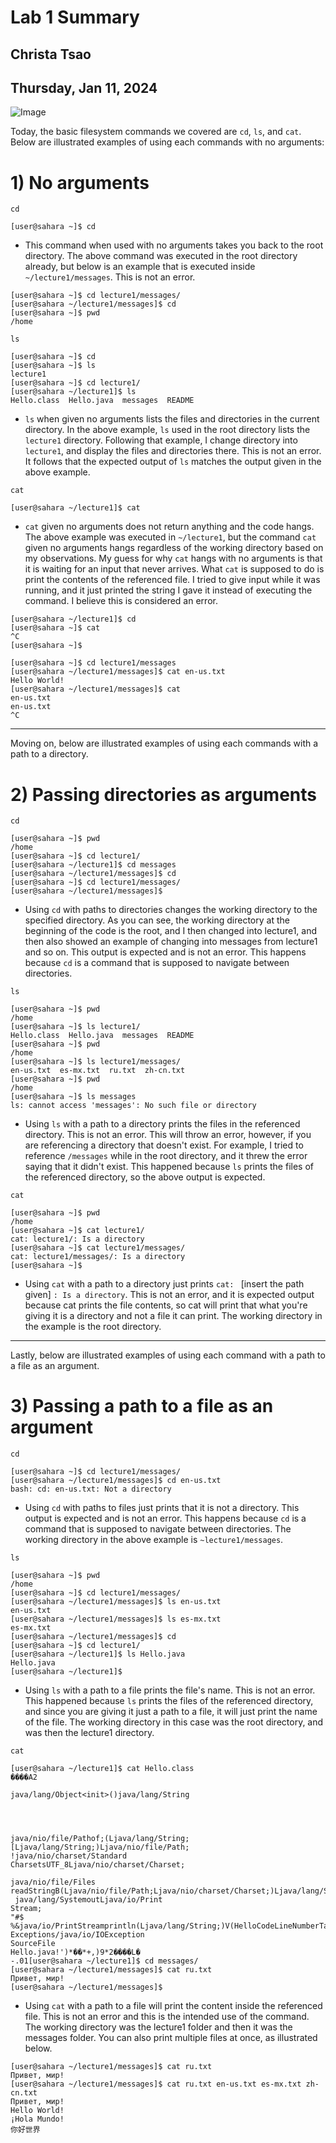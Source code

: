 # Lab 1 Summary
## Christa Tsao
## Thursday, Jan 11, 2024

![Image](dog.png)

Today, the basic filesystem commands we covered are `cd`, `ls`, and `cat`. 
Below are illustrated examples of using each commands with no arguments:

# 1) No arguments

`cd`

`[user@sahara ~]$ cd`

- This command when used with no arguments takes you back to the root directory. The above command was executed in the root directory already, but below is an example that is executed inside `~/lecture1/messages`. This is not an error.
  
```
[user@sahara ~]$ cd lecture1/messages/
[user@sahara ~/lecture1/messages]$ cd
[user@sahara ~]$ pwd
/home
```

`ls`

```
[user@sahara ~]$ cd
[user@sahara ~]$ ls
lecture1
[user@sahara ~]$ cd lecture1/
[user@sahara ~/lecture1]$ ls
Hello.class  Hello.java  messages  README
```

- `ls` when given no arguments lists the files and directories in the current directory. In the above example, `ls` used in the root directory lists the `lecture1` directory. Following that example, I change directory into `lecture1`, and display the files and directories there. This is not an error. It follows that the expected output of `ls` matches the output given in the above example.

`cat`

```
[user@sahara ~/lecture1]$ cat
```

- `cat` given no arguments does not return anything and the code hangs. The above example was executed in `~/lecture1`, but the command `cat` given no arguments hangs regardless of the working directory based on my observations. My guess for why `cat` hangs with no arguments is that it is waiting for an input that never arrives. What `cat` is supposed to do is print the contents of the referenced file. I tried to give input while it was running, and it just printed the string I gave it instead of executing the command. I believe this is considered an error.

```
[user@sahara ~/lecture1]$ cd
[user@sahara ~]$ cat
^C
[user@sahara ~]$
```

```
[user@sahara ~]$ cd lecture1/messages
[user@sahara ~/lecture1/messages]$ cat en-us.txt
Hello World!
[user@sahara ~/lecture1/messages]$ cat
en-us.txt
en-us.txt
^C
```
-------------------------------------------
Moving on, below are illustrated examples of using each commands with a path to a directory.

# 2) Passing directories as arguments

`cd`

```
[user@sahara ~]$ pwd
/home
[user@sahara ~]$ cd lecture1/
[user@sahara ~/lecture1]$ cd messages
[user@sahara ~/lecture1/messages]$ cd
[user@sahara ~]$ cd lecture1/messages/
[user@sahara ~/lecture1/messages]$
```

- Using `cd` with paths to directories changes the working directory to the specified directory. As you can see, the working directory at the beginning of the code is the root, and I then changed into lecture1, and then also showed an example of changing into messages from lecture1 and so on. This output is expected and is not an error. This happens because `cd` is a command that is supposed to navigate between directories.

`ls`

```
[user@sahara ~]$ pwd
/home
[user@sahara ~]$ ls lecture1/
Hello.class  Hello.java  messages  README
[user@sahara ~]$ pwd
/home
[user@sahara ~]$ ls lecture1/messages/
en-us.txt  es-mx.txt  ru.txt  zh-cn.txt
[user@sahara ~]$ pwd
/home
[user@sahara ~]$ ls messages
ls: cannot access 'messages': No such file or directory
```

- Using `ls` with a path to a directory prints the files in the referenced directory. This is not an error. This will throw an error, however, if you are referencing a directory that doesn't exist. For example, I tried to reference `/messages` while in the root directory, and it threw the error saying that it didn't exist. This happened because `ls` prints the files of the referenced directory, so the above output is expected.

`cat`
```
[user@sahara ~]$ pwd
/home
[user@sahara ~]$ cat lecture1/
cat: lecture1/: Is a directory
[user@sahara ~]$ cat lecture1/messages/
cat: lecture1/messages/: Is a directory
[user@sahara ~]$
```

- Using `cat` with a path to a directory just prints `cat: ` [insert the path given] `: Is a directory`. This is not an error, and it is expected output because cat prints the file contents, so cat will print that what you're giving it is a directory and not a file it can print. The working directory in the example is the root directory.

-------------------------------------------

Lastly, below are illustrated examples of using each command with a path to a file as an argument.

# 3) Passing a path to a file as an argument


`cd`

```
[user@sahara ~]$ cd lecture1/messages/
[user@sahara ~/lecture1/messages]$ cd en-us.txt 
bash: cd: en-us.txt: Not a directory
```

- Using `cd` with paths to files just prints that it is not a directory. This output is expected and is not an error. This happens because `cd` is a command that is supposed to navigate between directories. The working directory in the above example is `~lecture1/messages`.

`ls`

```
[user@sahara ~]$ pwd
/home
[user@sahara ~]$ cd lecture1/messages/
[user@sahara ~/lecture1/messages]$ ls en-us.txt 
en-us.txt
[user@sahara ~/lecture1/messages]$ ls es-mx.txt 
es-mx.txt
[user@sahara ~/lecture1/messages]$ cd
[user@sahara ~]$ cd lecture1/
[user@sahara ~/lecture1]$ ls Hello.java
Hello.java
[user@sahara ~/lecture1]$ 
```

- Using `ls` with a path to a file prints the file's name. This is not an error. This happened because `ls` prints the files of the referenced directory, and since you are giving it just a path to a file, it will just print the name of the file. The working directory in this case was the root directory, and was then the lecture1 directory.

`cat`

```
[user@sahara ~/lecture1]$ cat Hello.class
����A2

java/lang/Object<init>()java/lang/String




java/nio/file/Pathof;(Ljava/lang/String;[Ljava/lang/String;)Ljava/nio/file/Path;
!java/nio/charset/Standard
CharsetsUTF_8Ljava/nio/charset/Charset;

java/nio/file/Files
readStringB(Ljava/nio/file/Path;Ljava/nio/charset/Charset;)Ljava/lang/String;
 java/lang/SystemoutLjava/io/Print
Stream;
"#$
%&java/io/PrintStreamprintln(Ljava/lang/String;)V(HelloCodeLineNumberTablemain([Ljava/lang/String;)V
Exceptions/java/io/IOException
SourceFile
Hello.java!')*��*+,)9*2����L�
-.01[user@sahara ~/lecture1]$ cd messages/
[user@sahara ~/lecture1/messages]$ cat ru.txt
Привет, мир!
[user@sahara ~/lecture1/messages]$ 
```

- Using `cat` with a path to a file will print the content inside the referenced file. This is not an error and this is the intended use of the command. The working directory was the lecture1 folder and then it was the messages folder. You can also print multiple files at once, as illustrated below.

```
[user@sahara ~/lecture1/messages]$ cat ru.txt
Привет, мир!
[user@sahara ~/lecture1/messages]$ cat ru.txt en-us.txt es-mx.txt zh-cn.txt 
Привет, мир!
Hello World!
¡Hola Mundo!
你好世界
```
